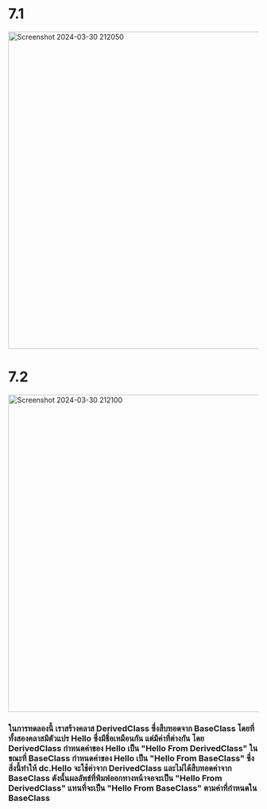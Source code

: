 # 7.1
<img width="639" alt="Screenshot 2024-03-30 212050" src="https://github.com/anndyyzzz/03376836-OOP-2566-Lab-08/assets/144866059/6537bf4d-2367-401e-be10-b57e574ca001">

# 7.2
<img width="639" alt="Screenshot 2024-03-30 212100" src="https://github.com/anndyyzzz/03376836-OOP-2566-Lab-08/assets/144866059/dbd720c1-10e2-42e2-8aee-5c2801fab44f">

### ในการทดลองนี้ เราสร้างคลาส DerivedClass ซึ่งสืบทอดจาก BaseClass โดยที่ทั้งสองคลาสมีตัวแปร Hello ซึ่งมีชื่อเหมือนกัน แต่มีค่าที่ต่างกัน โดย DerivedClass กำหนดค่าของ Hello เป็น "Hello From DerivedClass" ในขณะที่ BaseClass กำหนดค่าของ Hello เป็น "Hello From BaseClass" ซึ่งสิ่งนี้ทำให้ dc.Hello จะใช้ค่าจาก DerivedClass และไม่ได้สืบทอดค่าจาก BaseClass ดังนั้นผลลัพธ์ที่พิมพ์ออกทางหน้าจอจะเป็น "Hello From DerivedClass" แทนที่จะเป็น "Hello From BaseClass" ตามค่าที่กำหนดใน BaseClass
